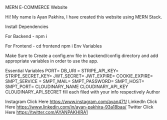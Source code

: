 MERN E-COMMERCE Website

Hi! My name is Ayan Pakhira, I have created this website using MERN Stack.

Install Dependencies

For Backend - npm i

For Frontend - cd frontend npm i
Env Variables

Make Sure to Create a config.env file in backend/config directory and add appropriate variables in order to use the app.

Essential Variables PORT= DB_URI = STRIPE_API_KEY= STRIPE_SECRET_KEY= JWT_SECRET= JWT_EXPIRE= COOKIE_EXPIRE= SMPT_SERVICE = SMPT_MAIL= SMPT_PASSWORD= SMPT_HOST= SMPT_PORT= CLOUDINARY_NAME CLOUDINARY_API_KEY CLOUDINARY_API_SECRET fill each filed with your info respectively
Author

Instagram Click Here https://www.instagram.com/ayan471/ LinkedIn Click Here https://www.linkedin.com/in/ayan-pakhira-93a18baa/ Twitter Click Here https://twitter.com/AYANPAKHIRA1
